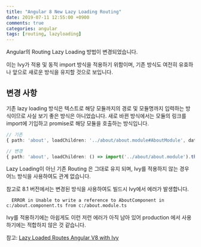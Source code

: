 ```yaml
---
title: "Angular 8 New Lazy Loading Routing"
date: 2019-07-11 12:55:00 +0900
comments: true
categories: angular
tags: [routing, lazyloading]
---
```




Angular의 Routing Lazy Loading 방법이 변경되었습니다.

이는 Ivy가 적용 및 동적 import 방식을 적용하기 위함이며, 기존 방식도 여전히 유효하나 앞으로 새로운 방식을 유지할 것으로 보입니다.


## 변경 사항

기존 lazy loading 방식은 텍스트로 해당 모듈까지의 경로 및 모듈명까지 입력하는 방식이므로 사실 보기 좋은 방식은 아니었습니다. 
새로 바뀐 방식에서는 모듈의 링크를 import에 기입하고 promise로 해당 모듈을 호출하는 방식입니다.


```ts
// 기존
{ path: 'about', loadChildren: '../about/about.module#AboutModule', data: {preload: true} },

// 변경
{ path: 'about', loadChildren: () => import('../about/about.module').then(m => m.AboutModule), data: {preload: true} },
```

Lazy Loading이 아닌 기존 Routing 은 그대로 유지 되며, Ivy를 적용하지 않는 경우 어느 방식을 사용하여도 관계 없습니다.

참고로 8.1 버전에서는 변경된 방식을 사용하여도 빌드시 Ivy에서 에러가 발생합니다.

      ERROR in Unable to write a reference to AboutComponent in c:/about.component.ts from c:/about.module.ts


Ivy를 적용하기에는 아쉽게도 이런 저런 에러가 아직 남아 있어 production 에서 사용하기에는 적합하지 않은 것 같습니다.


참고: [Lazy Loaded Routes Angular V8 with Ivy](https://fireship.io/snippets/lazy-loaded-routes-angular-v8-ivy/)
